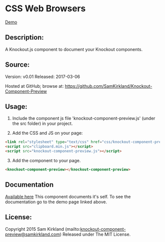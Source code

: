 # CSS Web Browsers

[Demo](http://samkirkland.com/labs/Knockout-Component-Preview/index.html)

## Description:

A Knockout.js component to document your Knockout components.

## Source:

Version: v0.01
Released: 2017-03-06

Hosted at GitHub; browse at:
https://github.com/SamKirkland/Knockout-Component-Preview

## Usage:

1. Include the component js file 'knockout-component-preview.js' (under the src folder) in your project.

2. Add the CSS and JS on your page:
```html
<link rel="stylesheet" type="text/css" href="css/knockout-component-preview.css" />
<script src="clipboard.min.js"></script>
<script src="knockout-component-preview.js"></script>
```

3. Add the component to your page.
```html
<knockout-component-preview></knockout-component-preview>
```

## Documentation

[Available here](http://samkirkland.com/labs/Knockout-Component-Preview/index.html)
This component documents it's self. To see the documentation go to the demo page linked above.

## License:

Copyright 2015 Sam Kirkland (mailto:knockout-component-preview@samkirkland.com)
Released under The MIT License.